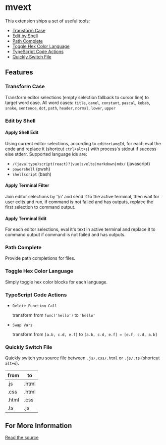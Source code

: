 # mvext

This extension ships a set of useful tools:

- [Transform Case](#transform-case)
- [Edit by Shell](#edit-by-shell)
- [Path Complete](#path-complete)
- [Toggle Hex Color Language](#toggle-hex-color-language)
- [TypeScript Code Actions](#typescript-code-actions)
- [Quickly Switch File](#quickly-switch-file)

## Features

### Transform Case

Transform editor selections (empty selection fallback to cursor line) to target
word case. All word cases: `title`, `camel`, `constant`, `pascal`, `kebab`,
`snake`, `sentence`, `dot`, `path`, `header`, `normal`, `lower`, `upper`

### Edit by Shell

#### Apply Shell Edit

Using current editor selections, according to `editorLangId`, for each eval the
code and replace it (shortcut `ctrl+alt+s`) with process's stdout if success
else stderr. Supported language ids are:

- `/(java|type)script(react)?|vue|svelte|markdown|mdx/` (javascript)
- `powershell` (pwsh)
- `shellscript` (bash)

#### Apply Terminal Filter

Join editor selections by '\n' and send it to the active terminal, then wait for
user edits and run, if command is not failed and has outputs, replace the first
selection to command output.

#### Apply Terminal Edit

For each editor selections, eval it's text in active terminal and replace it to
command output if command is not failed and has outputs.

### Path Complete

Provide path completions for files.

### Toggle Hex Color Language

Simply toggle hex color blocks for each language.

### TypeScript Code Actions

- `Delete Function Call`

  transform from `func('hello')` to `'hello'`

- `Swap Vars`

  transform from `[a.b, c.d, e.f]` to `[a.b, c.d, e.f] = [e.f, c.d, a.b]`

### Quickly Switch File

Quickly switch you source file between `.js/.css/.html` or `.js/.ts` (shortcut `alt+o`).

| from  | to    |
| ----- | ----- |
| .js   | .html |
| .css  | .html |
| .html | .css  |
| .ts   | .js   |

## For More Information

[Read the source](https://github.com/xingqingxyz/mvext)
